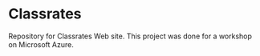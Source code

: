 # Classrates
Repository for Classrates Web site. This project was done for a workshop on Microsoft Azure.
